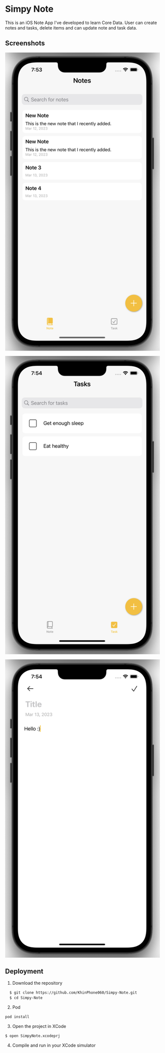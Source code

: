 
# Simpy Note

This is an iOS Note App I've developed to learn Core Data. User can create notes and tasks, delete items and can update note and task data.


## Screenshots

![Note Screen](https://github.com/KhinPhone060/Simpy-Note/blob/main/Screenshots/Note%20Screen.png)

![Task Screen](https://github.com/KhinPhone060/Simpy-Note/blob/main/Screenshots/Task%20Screen.png)

![Add Note Screen](https://github.com/KhinPhone060/Simpy-Note/blob/main/Screenshots/Add%20Note%20Screen.png)
## Deployment

1. Download the repository
```bash
  $ git clone https://github.com/KhinPhone060/Simpy-Note.git
  $ cd Simpy-Note
```
2. Pod
```bash
pod install
```
3. Open the project in XCode
```bash
$ open SimpyNote.xcodeprj
```
4. Compile and run in your XCode simulator
